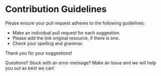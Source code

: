 # Contribution Guidelines

Please ensure your pull request adheres to the following guidelines:

- Make an individual pull request for each suggestion.
- Please add the link original resource, if there is one.
- Check your spelling and grammar. 

Thank you for your suggestions!

Questions? Stuck with an error message? Make an Issue and we will help you out as best we can! 